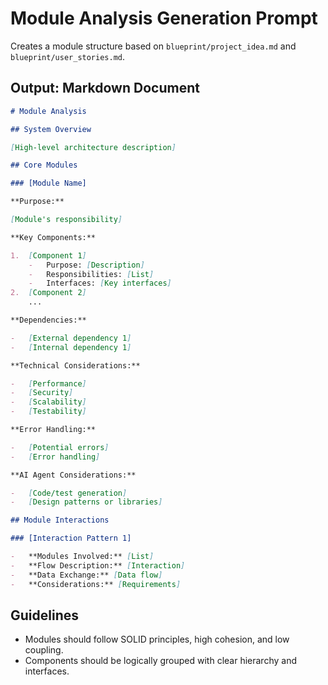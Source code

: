# Module Analysis Generation Prompt

Creates a module structure based on `blueprint/project_idea.md` and `blueprint/user_stories.md`.

## Output: Markdown Document

```markdown
# Module Analysis

## System Overview

[High-level architecture description]

## Core Modules

### [Module Name]

**Purpose:**

[Module's responsibility]

**Key Components:**

1.  [Component 1]
    -   Purpose: [Description]
    -   Responsibilities: [List]
    -   Interfaces: [Key interfaces]
2.  [Component 2]
    ...

**Dependencies:**

-   [External dependency 1]
-   [Internal dependency 1]

**Technical Considerations:**

-   [Performance]
-   [Security]
-   [Scalability]
-   [Testability]

**Error Handling:**

-   [Potential errors]
-   [Error handling]

**AI Agent Considerations:**

-   [Code/test generation]
-   [Design patterns or libraries]

## Module Interactions

### [Interaction Pattern 1]

-   **Modules Involved:** [List]
-   **Flow Description:** [Interaction]
-   **Data Exchange:** [Data flow]
-   **Considerations:** [Requirements]
```

## Guidelines

-   Modules should follow SOLID principles, high cohesion, and low coupling.
-   Components should be logically grouped with clear hierarchy and interfaces.